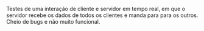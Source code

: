 Testes de uma interação de cliente e servidor em tempo real, em que o servidor recebe os dados de todos os clientes e manda para para os outros.  
Cheio de bugs e não muito funcional.
